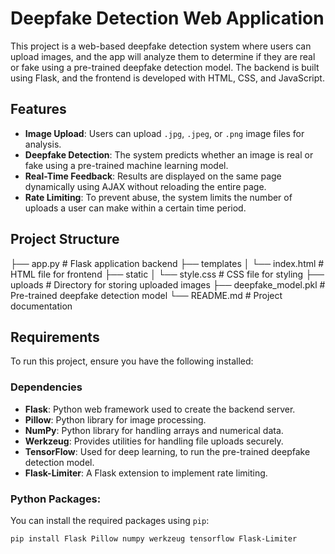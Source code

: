 # Deepfake Detection Web Application

This project is a web-based deepfake detection system where users can upload images, and the app will analyze them to determine if they are real or fake using a pre-trained deepfake detection model. The backend is built using Flask, and the frontend is developed with HTML, CSS, and JavaScript.

## Features
- **Image Upload**: Users can upload `.jpg`, `.jpeg`, or `.png` image files for analysis.
- **Deepfake Detection**: The system predicts whether an image is real or fake using a pre-trained machine learning model.
- **Real-Time Feedback**: Results are displayed on the same page dynamically using AJAX without reloading the entire page.
- **Rate Limiting**: To prevent abuse, the system limits the number of uploads a user can make within a certain time period.
  
## Project Structure
├── app.py # Flask application backend ├── templates │ └── index.html # HTML file for frontend ├── static │ └── style.css # CSS file for styling ├── uploads # Directory for storing uploaded images ├── deepfake_model.pkl # Pre-trained deepfake detection model └── README.md # Project documentation



## Requirements
To run this project, ensure you have the following installed:

### Dependencies
- **Flask**: Python web framework used to create the backend server.
- **Pillow**: Python library for image processing.
- **NumPy**: Python library for handling arrays and numerical data.
- **Werkzeug**: Provides utilities for handling file uploads securely.
- **TensorFlow**: Used for deep learning, to run the pre-trained deepfake detection model.
- **Flask-Limiter**: A Flask extension to implement rate limiting.

### Python Packages:
You can install the required packages using `pip`:

```bash
pip install Flask Pillow numpy werkzeug tensorflow Flask-Limiter
